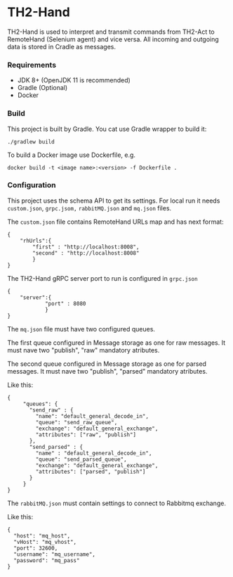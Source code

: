 # TH2-Hand

TH2-Hand is used to interpret and transmit commands from TH2-Act to RemoteHand (Selenium agent) and vice versa.
All incoming and outgoing data is stored in Cradle as messages.

### Requirements

* JDK 8+ (OpenJDK 11 is recommended)
* Gradle (Optional)
* Docker

### Build

This project is built by Gradle.
You cat use Gradle wrapper to build it:
``` shell script
./gradlew build
```
To build a Docker image use Dockerfile, 
e.g.
``` shell script
docker build -t <image name>:<version> -f Dockerfile .
``` 

### Configuration

This project uses the schema API to get its settings.
For local run it needs `custom.json`, `grpc.jsom,` `rabbitMQ.json` and `mq.json` files.

The `custom.json` file contains RemoteHand URLs map and has next format:
```
{
	"rhUrls":{
		"first" : "http://localhost:8008",
		"second" : "http://localhost:8008"
		}
}
```
The TH2-Hand gRPC server port to run is configured in `grpc.json`
```
{
    "server":{
            "port" : 8080
            }
}
```
The `mq.json` file must have two configured queues. 

The first queue configured in Message storage as one for raw messages. It must nave two "publish", "raw" mandatory atributes. 

The second queue configured in Message storage as one for parsed messages. It must nave two "publish", "parsed" mandatory atributes.

Like this:
```
{
     "queues": {
       "send_raw" : {
         "name": "default_general_decode_in",
         "queue": "send_raw_queue",
         "exchange": "default_general_exchange",
         "attributes": ["raw", "publish"]
       },
       "send_parsed" : {
         "name" : "default_general_decode_in",
         "queue": "send_parsed_queue",
         "exchange": "default_general_exchange",
         "attributes": ["parsed", "publish"]
       }
     }
}
```

The `rabbitMQ.json` must contain settings to connect to Rabbitmq exchange.

Like this:
```
{
  "host": "mq_host",
  "vHost": "mq_vhost",
  "port": 32600,
  "username": "mq_username",
  "password": "mq_pass"
}
```